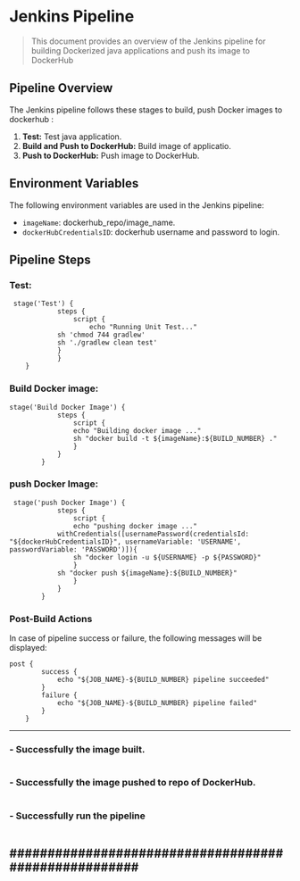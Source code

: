 # Jenkins Pipeline 

> This document provides an overview of the Jenkins pipeline for building Dockerized java applications and push its image to DockerHub


## Pipeline Overview

The Jenkins pipeline follows these stages to build, push Docker images to dockerhub :

1.  **Test:** Test java application.
2.  **Build and Push to DockerHub:** Build image of applicatio.
3.  **Push to DockerHub:** Push image to DockerHub.


## Environment Variables

The following environment variables are used in the Jenkins pipeline:

- `imageName`: dockerhub_repo/image_name.
- `dockerHubCredentialsID`: dockerhub username and password to login.
  

## Pipeline Steps

### Test:

```
 stage('Test') {
            steps {
                script {
                	echo "Running Unit Test..."
			sh 'chmod 744 gradlew'
			sh './gradlew clean test'
        	}
    	    }
	}
```

### Build Docker image:

```
stage('Build Docker Image') {
            steps {
                script {
        		echo "Building docker image ..."
        		sh "docker build -t ${imageName}:${BUILD_NUMBER} ."
                }
            }
        }
```

### push Docker Image:

```
 stage('push Docker Image') {
            steps {
                script {
        		echo "pushing docker image ..."
			withCredentials([usernamePassword(credentialsId: "${dockerHubCredentialsID}", usernameVariable: 'USERNAME', passwordVariable: 'PASSWORD')]){
				sh "docker login -u ${USERNAME} -p ${PASSWORD}"
        		}
			sh "docker push ${imageName}:${BUILD_NUMBER}"
                }
            }
        }
```

### Post-Build Actions
In case of pipeline success or failure, the following messages will be displayed:

```
post {
        success {
            echo "${JOB_NAME}-${BUILD_NUMBER} pipeline succeeded"
        }
        failure {
            echo "${JOB_NAME}-${BUILD_NUMBER} pipeline failed"
        }
    }
```
----
### - Successfully the image built.
![]()

### - Successfully the image pushed to repo of DockerHub.
![]()

### - Successfully run the pipeline
![]()

#####################################################
![]()
---

